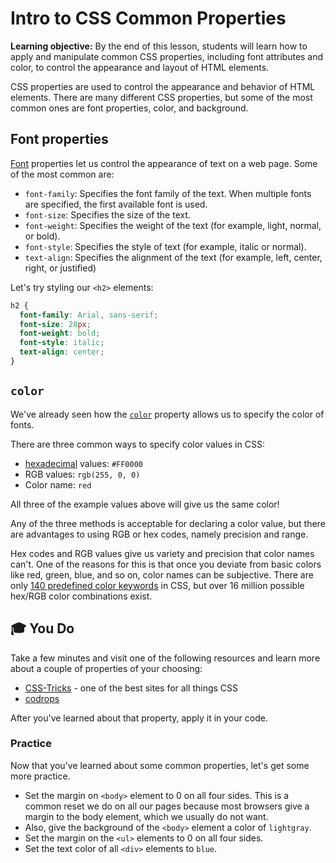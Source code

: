 <h1>
  <span class="headline">Intro to CSS</span>
  <span class="subhead">Common Properties</span>
</h1>

**Learning objective:** By the end of this lesson, students will learn how to apply and manipulate common CSS properties, including font attributes and color, to control the appearance and layout of HTML elements.

CSS properties are used to control the appearance and behavior of HTML elements. There are many different CSS properties, but some of the most common ones are font properties, color, and background.

## Font properties

[Font](https://developer.mozilla.org/en-US/docs/Web/CSS/font) properties let us control the appearance of text on a web page. Some of the most common are:

- `font-family`: Specifies the font family of the text. When multiple fonts are specified, the first available font is used.
- `font-size`: Specifies the size of the text.
- `font-weight`: Specifies the weight of the text (for example, light, normal, or bold).
- `font-style`: Specifies the style of text (for example, italic or normal).
- `text-align`: Specifies the alignment of the text (for example, left, center, right, or justified)

Let's try styling our `<h2>` elements:

```css
h2 {
  font-family: Arial, sans-serif;
  font-size: 28px;
  font-weight: bold;
  font-style: italic;
  text-align: center;
}
```

## `color`

We've already seen how the [`color`](https://developer.mozilla.org/en-US/docs/Web/CSS/color_value) property allows us to specify the color of fonts.

There are three common ways to specify color values in CSS:

- [hexadecimal](https://www.freecodecamp.org/news/how-hex-code-colors-work-how-to-choose-colors-without-a-color-picker/) values: `#FF0000`
- RGB values: `rgb(255, 0, 0)`
- Color name: `red`

All three of the example values above will give us the same color!

Any of the three methods is acceptable for declaring a color value, but there are advantages to using RGB or hex codes, namely precision and range.

Hex codes and RGB values give us variety and precision that color names can't. One of the reasons for this is that once you deviate from basic colors like red, green, blue, and so on, color names can be subjective. There are only [140 predefined color keywords](http://web.simmons.edu/~grovesd/comm244/notes/week3/css3-color-names) in CSS, but over 16 million possible hex/RGB color combinations exist.

## 🎓 You Do

Take a few minutes and visit one of the following resources and learn more about a couple of properties of your choosing:

- [CSS-Tricks](https://css-tricks.com/almanac/properties/) - one of the best sites for all things CSS
- [codrops](https://tympanus.net/codrops/css_reference/#section_css-property)

After you've learned about that property, apply it in your code.

### Practice

Now that you've learned about some common properties, let's get some more practice.

- Set the margin on `<body>` element to 0 on all four sides. This is a common reset we do on all our pages because most browsers give a margin to the body element, which we usually do not want.
- Also, give the background of the `<body>` element a color of `lightgray`.
- Set the margin on the `<ul>` elements to 0 on all four sides.
- Set the text color of all `<div>` elements to `blue`.
